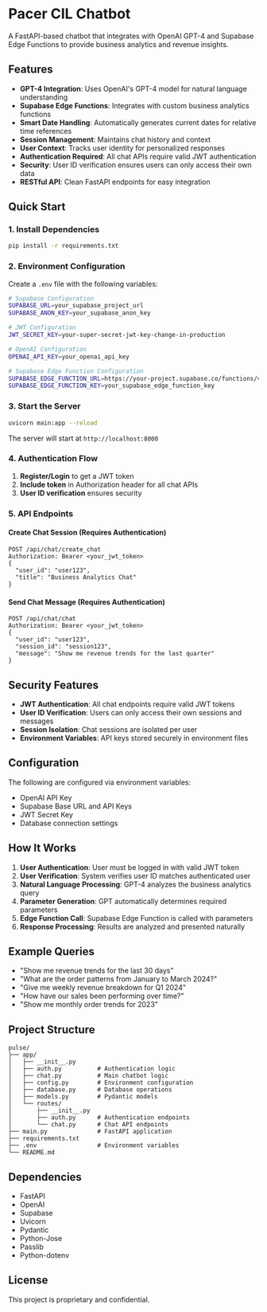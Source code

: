 # Pacer CIL Chatbot

A FastAPI-based chatbot that integrates with OpenAI GPT-4 and Supabase Edge Functions to provide business analytics and revenue insights.

## Features

- **GPT-4 Integration**: Uses OpenAI's GPT-4 model for natural language understanding
- **Supabase Edge Functions**: Integrates with custom business analytics functions
- **Smart Date Handling**: Automatically generates current dates for relative time references
- **Session Management**: Maintains chat history and context
- **User Context**: Tracks user identity for personalized responses
- **Authentication Required**: All chat APIs require valid JWT authentication
- **Security**: User ID verification ensures users can only access their own data
- **RESTful API**: Clean FastAPI endpoints for easy integration

## Quick Start

### 1. Install Dependencies
```bash
pip install -r requirements.txt
```

### 2. Environment Configuration
Create a `.env` file with the following variables:
```bash
# Supabase Configuration
SUPABASE_URL=your_supabase_project_url
SUPABASE_ANON_KEY=your_supabase_anon_key

# JWT Configuration
JWT_SECRET_KEY=your-super-secret-jwt-key-change-in-production

# OpenAI Configuration
OPENAI_API_KEY=your_openai_api_key

# Supabase Edge Function Configuration
SUPABASE_EDGE_FUNCTION_URL=https://your-project.supabase.co/functions/v1
SUPABASE_EDGE_FUNCTION_KEY=your_supabase_edge_function_key
```

### 3. Start the Server
```bash
uvicorn main:app --reload
```

The server will start at `http://localhost:8000`

### 4. Authentication Flow

1. **Register/Login** to get a JWT token
2. **Include token** in Authorization header for all chat APIs
3. **User ID verification** ensures security

### 5. API Endpoints

#### Create Chat Session (Requires Authentication)
```http
POST /api/chat/create_chat
Authorization: Bearer <your_jwt_token>
{
  "user_id": "user123",
  "title": "Business Analytics Chat"
}
```

#### Send Chat Message (Requires Authentication)
```http
POST /api/chat/chat
Authorization: Bearer <your_jwt_token>
{
  "user_id": "user123",
  "session_id": "session123",
  "message": "Show me revenue trends for the last quarter"
}
```

## Security Features

- **JWT Authentication**: All chat endpoints require valid JWT tokens
- **User ID Verification**: Users can only access their own sessions and messages
- **Session Isolation**: Chat sessions are isolated per user
- **Environment Variables**: API keys stored securely in environment files

## Configuration

The following are configured via environment variables:
- OpenAI API Key
- Supabase Base URL and API Keys
- JWT Secret Key
- Database connection settings

## How It Works

1. **User Authentication**: User must be logged in with valid JWT token
2. **User Verification**: System verifies user ID matches authenticated user
3. **Natural Language Processing**: GPT-4 analyzes the business analytics query
4. **Parameter Generation**: GPT automatically determines required parameters
5. **Edge Function Call**: Supabase Edge Function is called with parameters
6. **Response Processing**: Results are analyzed and presented naturally

## Example Queries

- "Show me revenue trends for the last 30 days"
- "What are the order patterns from January to March 2024?"
- "Give me weekly revenue breakdown for Q1 2024"
- "How have our sales been performing over time?"
- "Show me monthly order trends for 2023"

## Project Structure

```
pulse/
├── app/
│   ├── __init__.py
│   ├── auth.py          # Authentication logic
│   ├── chat.py          # Main chatbot logic
│   ├── config.py        # Environment configuration
│   ├── database.py      # Database operations
│   ├── models.py        # Pydantic models
│   └── routes/
│       ├── __init__.py
│       ├── auth.py      # Authentication endpoints
│       └── chat.py      # Chat API endpoints
├── main.py              # FastAPI application
├── requirements.txt
├── .env                 # Environment variables
└── README.md
```

## Dependencies

- FastAPI
- OpenAI
- Supabase
- Uvicorn
- Pydantic
- Python-Jose
- Passlib
- Python-dotenv

## License

This project is proprietary and confidential.

